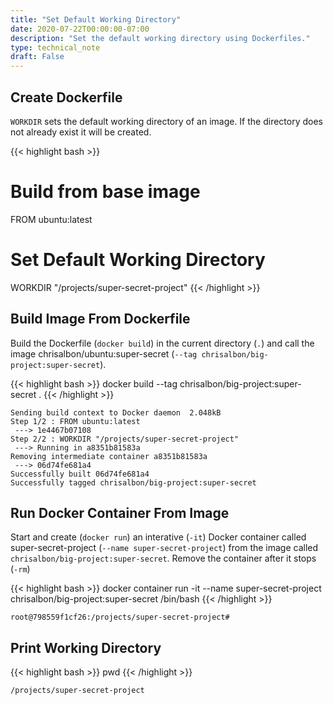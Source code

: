 ```yaml
---
title: "Set Default Working Directory"
date: 2020-07-22T00:00:00-07:00
description: "Set the default working directory using Dockerfiles."
type: technical_note
draft: False
---
```


## Create Dockerfile

`WORKDIR` sets the default working directory of an image. If the directory does not already exist it will be created.

{{< highlight bash >}}
# Build from base image
FROM ubuntu:latest

# Set Default Working Directory
WORKDIR "/projects/super-secret-project"
{{< /highlight >}}

## Build Image From Dockerfile

Build the Dockerfile (`docker build`) in the current directory (`.`) and call the image chrisalbon/ubuntu:super-secret (`--tag chrisalbon/big-project:super-secret`).

{{< highlight bash >}}
docker build --tag chrisalbon/big-project:super-secret .
{{< /highlight >}}
```
Sending build context to Docker daemon  2.048kB
Step 1/2 : FROM ubuntu:latest
 ---> 1e4467b07108
Step 2/2 : WORKDIR "/projects/super-secret-project"
 ---> Running in a8351b81583a
Removing intermediate container a8351b81583a
 ---> 06d74fe681a4
Successfully built 06d74fe681a4
Successfully tagged chrisalbon/big-project:super-secret
```

## Run Docker Container From Image

Start and create (`docker run`) an interative (`-it`) Docker container called super-secret-project (`--name super-secret-project`) from the image called `chrisalbon/big-project:super-secret`. Remove the container after it stops (`-rm`)

{{< highlight bash >}}
docker container run -it --name super-secret-project chrisalbon/big-project:super-secret /bin/bash
{{< /highlight >}}
```
root@798559f1cf26:/projects/super-secret-project#
```

## Print Working Directory

{{< highlight bash >}}
pwd
{{< /highlight >}}
```
/projects/super-secret-project
```